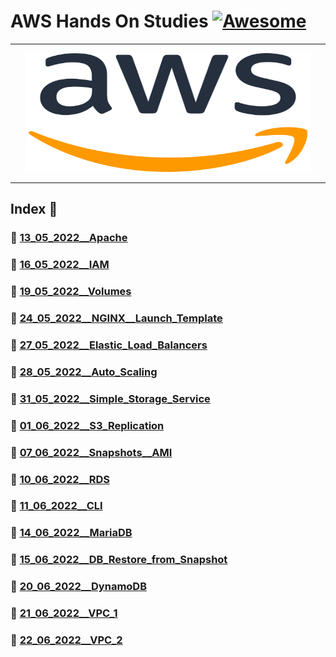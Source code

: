 AWS Hands On Studies  [![Awesome](https://cdn.rawgit.com/sindresorhus/awesome/d7305f38d29fed78fa85652e3a63e154dd8e8829/media/badge.svg)](https://github.com/sindresorhus/awesome)
===============
<hr>

<p align="center">
    <img alt="Python" src="https://raw.githubusercontent.com/medipnegiz/linux_cheat_sheet/main/Img/aws.svg" height="190" width="455">
</p>
<hr>

## Index 📜
### 🔖 [13_05_2022__Apache](https://github.com/medipnegiz/aws_hands_on/blob/main/13_05_2022__Apache/apache%20install.sh)
### 🔖 [16_05_2022__IAM](https://github.com/medipnegiz/aws_hands_on/blob/main/16_05_2022__IAM/IAM%20.md)
### 🔖 [19_05_2022__Volumes](https://github.com/medipnegiz/aws_hands_on/tree/main/19_05_2022_Volumes)
### 🔖 [24_05_2022__NGINX__Launch_Template](https://github.com/medipnegiz/aws_hands_on/tree/main/24_05_2022_NGINX__Launch_Template)
### 🔖 [27_05_2022__Elastic_Load_Balancers](https://github.com/medipnegiz/aws_hands_on/blob/main/27_05_2022__Elastic_Load_Balancers/Elastic_Load_Balancer.md)
### 🔖 [28_05_2022__Auto_Scaling](https://github.com/medipnegiz/aws_hands_on/blob/main/28_05_2022__Auto_Scaling/Auto_Scaling.md)
### 🔖 [31_05_2022__Simple_Storage_Service](https://github.com/medipnegiz/aws_hands_on/tree/main/31_05_2022__Simple_Storage_Service)
### 🔖 [01_06_2022__S3_Replication](https://github.com/medipnegiz/aws_hands_on/tree/main/01_06_2022__S3_Replication)
### 🔖 [07_06_2022__Snapshots__AMI](https://github.com/medipnegiz/aws_hands_on/blob/main/07_06_2022__Snapshots__AMI/Snapshots_AMI.md)
### 🔖 [10_06_2022__RDS](https://github.com/medipnegiz/aws_hands_on/blob/main/10_06_2022__RDS/Relational_Database.md)
### 🔖 [11_06_2022__CLI](https://github.com/medipnegiz/aws_hands_on/blob/main/11_06_2022__CLI/Command_Line_Interface.sh)
### 🔖 [14_06_2022__MariaDB](https://github.com/medipnegiz/aws_hands_on/tree/main/14_06_2022__MariaDB)
### 🔖 [15_06_2022__DB_Restore_from_Snapshot](https://github.com/medipnegiz/aws_hands_on/tree/main/15_06_2022__DB_Restore_from_Snapshot)
### 🔖 [20_06_2022__DynamoDB](https://github.com/medipnegiz/aws_hands_on/tree/main/20_06_2022__DynamoDB)
### 🔖 [21_06_2022__VPC_1](https://github.com/medipnegiz/aws_hands_on/blob/main/21_06_2022__VPC_1/Virtual_Privat_Cloud_1.md)
### 🔖 [22_06_2022__VPC_2](https://github.com/medipnegiz/aws_hands_on/blob/main/22_06_2022__VPC_2/Virtual_Private_Cloud_2.md)
